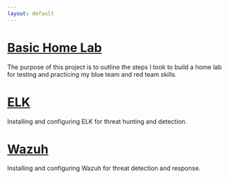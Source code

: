 ```yaml
---
layout: default
---
```



# [Basic Home Lab](./Home_Lab.html)

The purpose of this project is to outline the steps I took to build a home lab for testing and practicing my blue team and red team skills. 


# [ELK](./ELK.html) 

Installing and configuring ELK for threat hunting and detection. 


# [Wazuh](./Wazuh.html)

Installing and configuring Wazuh for threat detection and response.




